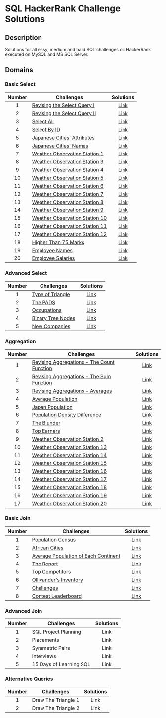 # SQL HackerRank Challenge Solutions

## Description
Solutions for all easy, medium and hard SQL challenges on HackerRank executed on MySQL and MS SQL Server.

## Domains
### Basic Select

| Number| Challenges | Solutions|
| :---:| --- | :---: |
| 1 | [Revising the Select Query I](https://www.hackerrank.com/challenges/revising-the-select-query/problem) | [Link](https://github.com/qanhnn12/SQL-Hackerrank-Challenge-Solutions/blob/main/Basic%20Select/Revising-the-Select-Query-I.sql) |
| 2 | [Revising the Select Query II](https://www.hackerrank.com/challenges/revising-the-select-query-2/problem) | [Link](https://github.com/qanhnn12/SQL-Hackerrank-Challenge-Solutions/blob/main/Basic%20Select/Revising-the-Select-Query-II.sql) | 
| 3 | [Select All](https://www.hackerrank.com/challenges/select-all-sql/problem) | [Link](https://github.com/qanhnn12/SQL-Hackerrank-Challenge-Solutions/blob/main/Basic%20Select/Select-All.sql) |
| 4 | [Select By ID](https://www.hackerrank.com/challenges/select-by-id/problem) | [Link](https://github.com/qanhnn12/SQL-Hackerrank-Challenge-Solutions/blob/main/Basic%20Select/Select-By-ID.sql) | 
| 5 | [Japanese Cities' Attributes](https://www.hackerrank.com/challenges/japanese-cities-attributes/problem) | [Link](https://github.com/qanhnn12/SQL-Hackerrank-Challenge-Solutions/blob/main/Basic%20Select/Japanese-Cities'-Attributes.sql) | 
| 6 | [Japanese Cities' Names](https://www.hackerrank.com/challenges/japanese-cities-name/problem) | [Link](https://github.com/qanhnn12/SQL-Hackerrank-Challenge-Solutions/blob/main/Basic%20Select/Japanese-Cities'-Names.sql) | 
| 7 | [Weather Observation Station 1](https://www.hackerrank.com/challenges/weather-observation-station-1/problem) | [Link](https://github.com/qanhnn12/SQL-Hackerrank-Challenge-Solutions/blob/main/Basic%20Select/Weather-Observation-Station-1.sql) | 
| 8 | [Weather Observation Station 3](https://www.hackerrank.com/challenges/weather-observation-station-3/problem) | [Link](https://github.com/qanhnn12/SQL-Hackerrank-Challenge-Solutions/blob/main/Basic%20Select/Weather-Observation-Station-3.sql) | 
| 9 | [Weather Observation Station 4](https://www.hackerrank.com/challenges/weather-observation-station-4/problem) | [Link](https://github.com/qanhnn12/SQL-Hackerrank-Challenge-Solutions/blob/main/Basic%20Select/Weather-Observation-Station-4.sql) | 
| 10 | [Weather Observation Station 5](https://www.hackerrank.com/challenges/weather-observation-station-5/problem) | [Link](https://github.com/qanhnn12/SQL-Hackerrank-Challenge-Solutions/blob/main/Basic%20Select/Weather-Observation-Station-5.sql) | 
| 11 | [Weather Observation Station 6](https://www.hackerrank.com/challenges/weather-observation-station-6/problem) | [Link](https://github.com/qanhnn12/SQL-Hackerrank-Challenge-Solutions/blob/main/Basic%20Select/Weather-Observation-Station-6.sql) | 
| 12 | [Weather Observation Station 7](https://www.hackerrank.com/challenges/weather-observation-station-7/problem) | [Link](https://github.com/qanhnn12/SQL-Hackerrank-Challenge-Solutions/blob/main/Basic%20Select/Weather-Observation-Station-7.sql) | 
| 13 | [Weather Observation Station 8](https://www.hackerrank.com/challenges/weather-observation-station-8/problem) | [Link](https://github.com/qanhnn12/SQL-Hackerrank-Challenge-Solutions/blob/main/Basic%20Select/Weather-Observation-Station-8.sql) | 
| 14 | [Weather Observation Station 9](https://www.hackerrank.com/challenges/weather-observation-station-9/problem) | [Link](https://github.com/qanhnn12/SQL-Hackerrank-Challenge-Solutions/blob/main/Basic%20Select/Weather-Observation-Station-9.sql) | 
| 15 | [Weather Observation Station 10](https://www.hackerrank.com/challenges/weather-observation-station-10/problem) | [Link](https://github.com/qanhnn12/SQL-Hackerrank-Challenge-Solutions/blob/main/Basic%20Select/Weather-Observation-Station-10.sql) | 
| 16 | [Weather Observation Station 11](https://www.hackerrank.com/challenges/weather-observation-station-11/problem) | [Link](https://github.com/qanhnn12/SQL-Hackerrank-Challenge-Solutions/blob/main/Basic%20Select/Weather-Observation-Station-11.sql) | 
| 17 | [Weather Observation Station 12](https://www.hackerrank.com/challenges/weather-observation-station-12/problem) | [Link](https://github.com/qanhnn12/SQL-Hackerrank-Challenge-Solutions/blob/main/Basic%20Select/Weather-Observation-Station-12.sql) | 
| 18 | [Higher Than 75 Marks](https://www.hackerrank.com/challenges/more-than-75-marks/problem) | [Link](https://github.com/qanhnn12/SQL-Hackerrank-Challenge-Solutions/blob/main/Basic%20Select/Higher-Than-75-Marks.sql) | 
| 19 | [Employee Names](https://www.hackerrank.com/challenges/name-of-employees/problem) | [Link](https://github.com/qanhnn12/SQL-Hackerrank-Challenge-Solutions/blob/main/Basic%20Select/Employee-Names.sql) | 
| 20 | [Employee Salaries](https://www.hackerrank.com/challenges/salary-of-employees/problem) | [Link](https://github.com/qanhnn12/SQL-Hackerrank-Challenge-Solutions/blob/main/Basic%20Select/Employee-Salaries.sql) |


### Advanced Select

| Number| Challenges | Solutions|
| :---:| --- | :---: | 
| 1 | [Type of Triangle](https://www.hackerrank.com/challenges/what-type-of-triangle/problem) | [Link](https://github.com/qanhnn12/SQL-Hackerrank-Challenge-Solutions/blob/main/Advanced%20Select/Type-of-Triangle.sql) | 
| 2 | [The PADS](https://www.hackerrank.com/challenges/the-pads/problem) | [Link](https://github.com/qanhnn12/SQL-Hackerrank-Challenge-Solutions/blob/main/Advanced%20Select/The-PADS.sql) |
| 3 | [Occupations](https://www.hackerrank.com/challenges/occupations/problem) | [Link](https://github.com/qanhnn12/SQL-Hackerrank-Challenge-Solutions/blob/main/Advanced%20Select/Occupations.sql) | 
| 4 | [Binary Tree Nodes](https://www.hackerrank.com/challenges/binary-search-tree-1/problem) | [Link](https://github.com/qanhnn12/SQL-Hackerrank-Challenge-Solutions/blob/main/Advanced%20Select/Binary-Tree-Nodes.sql) | 
| 5 | [New Companies](https://www.hackerrank.com/challenges/the-company/problem) | [Link](https://github.com/qanhnn12/SQL-Hackerrank-Challenge-Solutions/blob/main/Advanced%20Select/New-Companies.sql) | 

### Aggregation

| Number| Challenges | Solutions|
| :---:| --- | :---: | 
| 1 | [Revising Aggregations - The Count Function](https://www.hackerrank.com/challenges/revising-aggregations-the-count-function/problem) | [Link](https://github.com/qanhnn12/SQL-Hackerrank-Challenge-Solutions/blob/main/Aggregation/Revising-Aggregations-The-Count-Function.sql) | 
| 2 | [Revising Aggregations - The Sum Function](https://www.hackerrank.com/challenges/revising-aggregations-sum/problem) | [Link](https://github.com/qanhnn12/SQL-Hackerrank-Challenge-Solutions/blob/main/Aggregation/Revising-Aggregations-The-Sum-Function.sql) | 
| 3 | [Revising Aggregations - Averages](https://www.hackerrank.com/challenges/revising-aggregations-the-average-function/problem) | [Link](https://github.com/qanhnn12/SQL-Hackerrank-Challenge-Solutions/blob/main/Aggregation/Revising-Aggregations-Averages.sql) |
| 4 | [Average Population](https://www.hackerrank.com/challenges/average-population/problem) | [Link](https://github.com/qanhnn12/SQL-Hackerrank-Challenge-Solutions/blob/main/Aggregation/Average-Population.sql) |
| 5 | [Japan Population](https://www.hackerrank.com/challenges/japan-population/problem) | [Link](https://github.com/qanhnn12/SQL-Hackerrank-Challenge-Solutions/blob/main/Aggregation/Japan-Population.sql) | 
| 6 | [Population Density Difference](https://www.hackerrank.com/challenges/population-density-difference/problem) | [Link](https://github.com/qanhnn12/SQL-Hackerrank-Challenge-Solutions/blob/main/Aggregation/Population-Density-Difference.sql) |
| 7 | [The Blunder](https://www.hackerrank.com/challenges/the-blunder/problem) | [Link](https://github.com/qanhnn12/SQL-Hackerrank-Challenge-Solutions/blob/main/Aggregation/The-Blunder.sql) |
| 8 | [Top Earners](https://www.hackerrank.com/challenges/earnings-of-employees/problem) | [Link](https://github.com/qanhnn12/SQL-Hackerrank-Challenge-Solutions/blob/main/Aggregation/Top-Earners.sql) | 
| 9 | [Weather Observation Station 2](https://www.hackerrank.com/challenges/weather-observation-station-2/problem) | [Link](https://github.com/qanhnn12/SQL-Hackerrank-Challenge-Solutions/blob/main/Aggregation/Weather-Observation-Station-2.sql) | 
| 10 | [Weather Observation Station 13](https://www.hackerrank.com/challenges/weather-observation-station-13/problem) | [Link](https://github.com/qanhnn12/SQL-Hackerrank-Challenge-Solutions/blob/main/Aggregation/Weather-Observation-Station-13.sql) | 
| 11 | [Weather Observation Station 14](https://www.hackerrank.com/challenges/weather-observation-station-14/problem) | [Link](https://github.com/qanhnn12/SQL-Hackerrank-Challenge-Solutions/blob/main/Aggregation/Weather-Observation-Station-14.sql) | 
| 12 | [Weather Observation Station 15](https://www.hackerrank.com/challenges/weather-observation-station-15/problem) | [Link](https://github.com/qanhnn12/SQL-Hackerrank-Challenge-Solutions/blob/main/Aggregation/Weather-Observation-Station-15.sql) |
| 13 | [Weather Observation Station 16](https://www.hackerrank.com/challenges/weather-observation-station-16/problem) | [Link](https://github.com/qanhnn12/SQL-Hackerrank-Challenge-Solutions/blob/main/Aggregation/Weather-Observation-Station-16.sql) | 
| 14 | [Weather Observation Station 17](https://www.hackerrank.com/challenges/weather-observation-station-17/problem) | [Link](https://github.com/qanhnn12/SQL-Hackerrank-Challenge-Solutions/blob/main/Aggregation/Weather-Observation-Station-17.sql) | 
| 15 | [Weather Observation Station 18](https://www.hackerrank.com/challenges/weather-observation-station-18/problem) | [Link](https://github.com/qanhnn12/SQL-Hackerrank-Challenge-Solutions/blob/main/Aggregation/Weather-Observation-Station-18.sql) | 
| 16 | [Weather Observation Station 19](https://www.hackerrank.com/challenges/weather-observation-station-19/problem) | [Link](https://github.com/qanhnn12/SQL-Hackerrank-Challenge-Solutions/blob/main/Aggregation/Weather-Observation-Station-19.sql) | 
| 17 | [Weather Observation Station 20](https://www.hackerrank.com/challenges/weather-observation-station-20/problem) | [Link](https://github.com/qanhnn12/SQL-Hackerrank-Challenge-Solutions/blob/main/Aggregation/Weather-Observation-Station-20.sql) | 

### Basic Join

| Number| Challenges | Solutions |
| :---:| --- | :---: | 
| 1 | [Population Census](https://www.hackerrank.com/challenges/asian-population/problem)| [Link](https://github.com/qanhnn12/SQL-Hackerrank-Challenge-Solutions/blob/main/Basic%20Join/Population-Census.sql) | 
| 2 | [African Cities](https://www.hackerrank.com/challenges/african-cities/problem) | [Link](https://github.com/qanhnn12/SQL-Hackerrank-Challenge-Solutions/blob/main/Basic%20Join/African-Cities.sql) |
| 3 | [Average Population of Each Continent](https://www.hackerrank.com/challenges/average-population-of-each-continent/problem) | [Link](https://github.com/qanhnn12/SQL-Hackerrank-Challenge-Solutions/blob/main/Basic%20Join/Average-Population-of-Each-Continent.sql) |
| 4 | [The Report](https://www.hackerrank.com/challenges/the-report/problem)| [Link](https://github.com/qanhnn12/SQL-Hackerrank-Challenge-Solutions/blob/main/Basic%20Join/The-Report.sql) | 
| 5 | [Top Competitors](https://www.hackerrank.com/challenges/full-score)| [Link](https://github.com/qanhnn12/SQL-Hackerrank-Challenge-Solutions/blob/main/Basic%20Join/Top-Competitors.sql) |
| 6 | [Ollivander's Inventory](https://www.hackerrank.com/challenges/harry-potter-and-wands/problem) | [Link](https://github.com/qanhnn12/SQL-Hackerrank-Challenge-Solutions/blob/main/Basic%20Join/Ollivander's-Inventory.sql) |
| 7 | [Challenges](https://www.hackerrank.com/challenges/challenges/problem) | [Link](https://github.com/qanhnn12/SQL-Hackerrank-Challenge-Solutions/blob/main/Basic%20Join/Challenges.sql) | 
| 8 | [Contest Leaderboard](https://www.hackerrank.com/challenges/contest-leaderboard/problem) | [Link](https://github.com/qanhnn12/SQL-Hackerrank-Challenge-Solutions/blob/main/Basic%20Join/Contest-Leaderboard.sql) | 


### Advanced Join

| Number| Challenges | Solutions |
| :---:| --- | :---: |
| 1 | SQL Project Planning | Link | 
| 2 | Placements| Link | 
| 3 | Symmetric Pairs | Link | 
| 4 | Interviews | Link |
| 5 | 15 Days of Learning SQL| Link |

### Alternative Queries

| Number| Challenges |Solutions|
| :---:| --- | :---: | 
| 1 | Draw The Triangle 1 | Link | 
| 2 | Draw The Triangle 2 | Link | 

